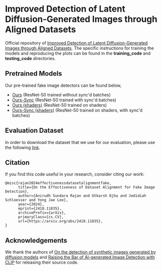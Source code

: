# Improved Detection of Latent Diffusion-Generated Images through Aligned Datasets

Official repository of [Improved Detection of Latent Diffusion-Generated Images through Aligned Datasets](https://arxiv.org/abs/2410.11835). The specific instructions for training the models and reproducing the plots can be found in the **training_code** and **testing_code** directories.

## Pretrained Models

Our pre-trained fake image detectors can be found below,
- [Ours](https://drive.google.com/file/d/1ACoiwC8BM0NpyhAwbKsyAk1Da-TAoRRy/view?usp=sharing) (ResNet-50 trained without sync'd batches)
- [Ours-Sync](https://drive.google.com/file/d/1rn0hgAjTXeY7QTpCnx9lMGNPfrwvO1lO/view?usp=sharing) (ResNet-50 trained with sync'd batches)
- [Ours (shaders)](https://drive.google.com/file/d/1pqM8z10--509vS98yNTebI8OzvDqLPgI/view?usp=sharing) (ResNet-50 trained on shaders)
- [Ours-Sync (shaders)](https://drive.google.com/file/d/1wDZe_P5xiAbELZLV-PmYK5Hkh_BG6Eah/view?usp=sharing) (ResNet-50 trained on shaders, with sync'd batches)

## Evaluation Dataset
In order to download the dataset that we use for our evaluation, please use the following [link](https://huggingface.co/datasets/AniSundar18/Robust_LDM_Benchmark).

## Citation
If you find this code useful in your research, consider citing our work:
```
@misc{rajan2024effectivenessdatasetalignmentfake,
      title={On the Effectiveness of Dataset Alignment for Fake Image Detection}, 
      author={Anirudh Sundara Rajan and Utkarsh Ojha and Jedidiah Schloesser and Yong Jae Lee},
      year={2024},
      eprint={2410.11835},
      archivePrefix={arXiv},
      primaryClass={cs.CV},
      url={https://arxiv.org/abs/2410.11835}, 
}
```
## Acknowledgements
We thank the authors of [On the detection of synthetic images generated by diffusion models](https://arxiv.org/abs/2211.00680) and [Raising the Bar of AI-generated Image Detection with CLIP](https://arxiv.org/abs/2312.00195) for releasing their source code.
